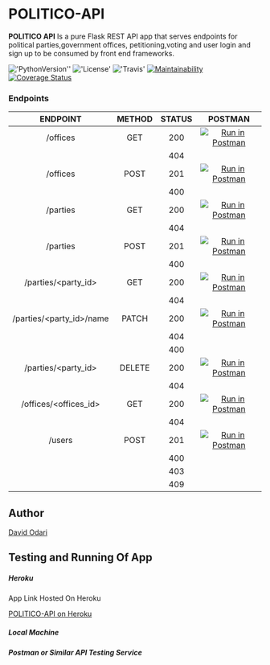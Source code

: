 # POLITICO-API
**POLITICO API** Is a pure Flask REST API app that serves endpoints for political parties,government offices,
petitioning,voting and user login and sign up to be consumed by front end frameworks.

!['PythonVersion''](https://img.shields.io/badge/python-3.6.7-yellow.svg)
!['License'](https://img.shields.io/badge/License-MIT-green.svg)
!['Travis'](https://travis-ci.org/Davidodari/POLITICO-API.svg?branch=develop)
[![Maintainability](https://api.codeclimate.com/v1/badges/4151dd7acdb2ddb19f1f/maintainability)](https://codeclimate.com/github/Davidodari/POLITICO-API/maintainability)
[![Coverage Status](https://coveralls.io/repos/github/Davidodari/POLITICO-API/badge.svg?branch=ch-refactor-tests-163807952)](https://coveralls.io/github/Davidodari/POLITICO-API?branch=ch-refactor-tests-163807952)

### Endpoints
|   ENDPOINT  | METHOD | STATUS | POSTMAN|
|:---:|:---:|:---:|:---:|
| /offices                |  GET     |  200  |[![Run in Postman](https://run.pstmn.io/button.svg)](https://app.getpostman.com/run-collection/c1cdd9f5a74998056b51)|
|                         |          |  404  ||
| /offices                |  POST    |  201  |[![Run in Postman](https://run.pstmn.io/button.svg)](https://app.getpostman.com/run-collection/2ac0bb118e1d7cda4264)|
|                         |          |  400  ||
| /parties                |  GET     |  200  |[![Run in Postman](https://run.pstmn.io/button.svg)](https://app.getpostman.com/run-collection/4bff94d92ad731bbf87c)|
|                         |          |  404  ||
| /parties                |  POST    |  201  |[![Run in Postman](https://run.pstmn.io/button.svg)](https://app.getpostman.com/run-collection/2ac0bb118e1d7cda4264)|
|                         |          |  400  ||
| /parties/<party_id>     |  GET     |  200  |[![Run in Postman](https://run.pstmn.io/button.svg)](https://app.getpostman.com/run-collection/78ea3551331d5a20f310)|
|                         |          |  404  ||
| /parties/<party_id>/name|  PATCH   |  200  |[![Run in Postman](https://run.pstmn.io/button.svg)](https://app.getpostman.com/run-collection/3d2814ea17c66dcd659f)|
|                         |          |  404  ||
|                         |          |  400  ||
| /parties/<party_id>     |  DELETE  |  200  |[![Run in Postman](https://run.pstmn.io/button.svg)](https://app.getpostman.com/run-collection/60e135da05c9be452f2f)|
|                         |          |  404  ||
| /offices/<offices_id>   |  GET     |  200  |[![Run in Postman](https://run.pstmn.io/button.svg)](https://app.getpostman.com/run-collection/da9a9724b313dd7e81e8)|
|                         |          |  404  ||
| /users                  |  POST    |  201  |[![Run in Postman](https://run.pstmn.io/button.svg)](https://app.getpostman.com/run-collection/abcfef2fc563fc7f41c3)|
|                         |          |  400  ||
|                         |          |  403  ||
|                         |          |  409  ||


## Author

[David Odari](https://github.com/Davidodari)

## Testing and Running Of App

##### Heroku

App Link Hosted On Heroku

[POLITICO-API on Heroku](https://blackpolitico-api-heroku.herokuapp.com/)

##### Local Machine
##### Postman or Similar API Testing Service